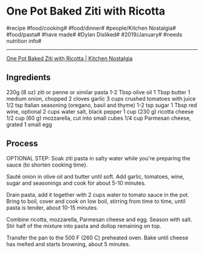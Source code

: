 # One Pot Baked Ziti with Ricotta
#recipe #food/cooking# #food/dinner# #people/Kitchen Nostalgia# #food/pasta# #have made# #Dylan Disliked# #2019/January# #needs nutrition info#
- - - -
[One Pot Baked Ziti with Ricotta | Kitchen Nostalgia](https://www.kitchennostalgia.com/pasta/one-pot-baked-ziti-with-ricotta.html)

## Ingredients
230g (8 oz) ziti or penne or similar pasta
1-2 Tbsp olive oil
1 Tbsp butter
1 medium onion, chopped
2 cloves garlic
3 cups crushed tomatoes with juice
1/2 tsp Italian seasoning (oregano, basil and thyme)
1-2 tsp sugar
1 Tbsp red wine, optional
2 cups water
salt, black pepper
1 cup (230 g) ricotta cheese 
1/2 cup (60 g) mozzarella, cut into small cubes 
1/4 cup Parmesan cheese, grated
1 small egg

## Process
OPTIONAL STEP: Soak ziti pasta in salty water while you're preparing the sauce (to shorten cooking time).

Sauté onion in olive oil and butter until soft. Add garlic, tomatoes, wine, sugar and seasonings and cook for about 5-10 minutes.

Drain pasta, add it together with 2 cups water to tomato sauce in the pot. Bring to boil, cover and cook on low boil, stirring from time to time, until pasta is tender, about 10-15 minutes.

Combine ricotta, mozzarella, Parmesan cheese and egg. Season with salt. Stir half of the mixture into pasta and dollop remaining on top.

Transfer the pan to the 500 F (260 C) preheated oven. Bake until cheese has melted and starts browning, about 5 minutes.
